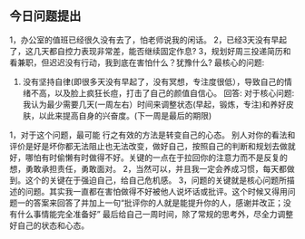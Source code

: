## 今日问题提出

1，办公室的值班已经很久没有去了，怕老师说我的闲话。
2，已经3天没有早起了，这几天都自控力表现非常差，能否继续固定作息?
3，规划好周三投递简历和看兼职，但迟迟没有行动，我到底在害怕什么？犹豫什么?
最核心的问题:
1. 没有坚持自律(即很多天没有早起了，没有冥想，专注度很低），导致自己的情绪不高，以及脸上疯狂长痘，打击了自己的颜值自信心。
回答:
对于核心问题:
我认为最少需要几天(一周左右）时间来调整状态(早起，锻炼，专注)和养好皮肤，以此来提高自身的兴奋度。(下一周是最后的期限)

1，对于这个问题，最可能 行之有效的方法是转变自己的心态。
     别人对你的看法和评价是好是坏你都无法阻止也无法改变，做好自己，按照自己的判断和规划去做就好，哪怕有时偷懒有时做得不好。关键的一点在于拉回你的注意力而不是反复的想，勇敢承担责任，勇敢面对。
2，当然可以，并且我一定会养成习惯，每天都做到。这个的关键在于强迫自己，给自己危机感。
3，问题的关键就是核心问题所描述的问题。其实我一直都在害怕做得不好被他人说坏话或批评。这个时候又得用问题一的答案来回答了并加上一句“批评你的人就是能提升你的人，感谢并改正；没有什么事情能完全准备好”
       最后给自己一周时间，除了常规的思考外，尽全力调整好自己的状态和心态。